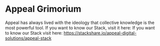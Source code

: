 # Appeal Grimorium
Appeal has always lived with the ideology that collective knowledge is the most powerful tool. If you want to know our Stack, visit it here: If you want to know our Stack visit here: https://stackshare.io/appeal-digital-solutions/appeal-stack
